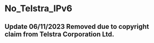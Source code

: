 # No_Telstra_IPv6
## Update 06/11/2023 Removed due to copyright claim from Telstra Corporation Ltd.
